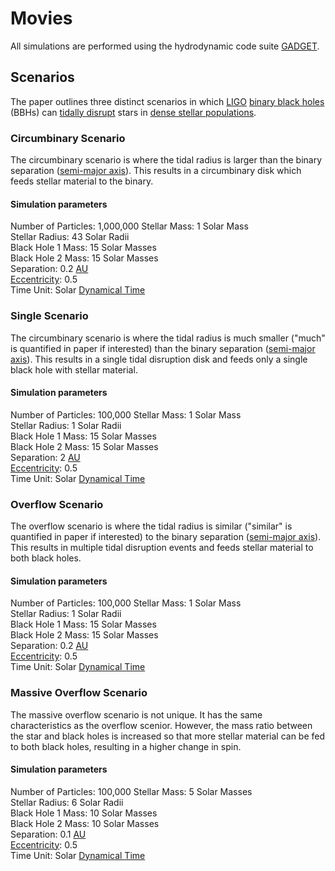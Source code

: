 # Movies

All simulations are performed using the hydrodynamic code suite [GADGET](https://en.wikipedia.org/wiki/GADGET).

## Scenarios

The paper outlines three distinct scenarios in which [LIGO](https://en.wikipedia.org/wiki/LIGO) [binary black holes](https://en.wikipedia.org/wiki/Binary_black_hole) (BBHs) can [tidally disrupt](https://en.wikipedia.org/wiki/Tidal_disruption_event) stars in [dense stellar populations](https://arxiv.org/abs/astro-ph/0601232).

### Circumbinary Scenario

The circumbinary scenario is where the tidal radius is larger than the binary separation ([semi-major axis](https://en.wikipedia.org/wiki/Semi-major_and_semi-minor_axes)). This results in a circumbinary disk which feeds stellar material to the binary.

#### Simulation parameters

Number of Particles: 1,000,000
Stellar Mass: 1 Solar Mass</br>
Stellar Radius: 43 Solar Radii</br>
Black Hole 1 Mass: 15 Solar Masses</br>
Black Hole 2 Mass: 15 Solar Masses</br>
Separation: 0.2 [AU](https://en.wikipedia.org/wiki/Astronomical_unit)</br>
[Eccentricity](https://en.wikipedia.org/wiki/Orbital_eccentricity): 0.5</br>
Time Unit: Solar [Dynamical Time](https://en.wikipedia.org/wiki/Dynamical_time_scale)

### Single Scenario

The circumbinary scenario is where the tidal radius is much smaller ("much" is quantified in paper if interested) than the binary separation ([semi-major axis](https://en.wikipedia.org/wiki/Semi-major_and_semi-minor_axes)). This results in a single tidal disruption disk and feeds only a single black hole with stellar material.

#### Simulation parameters

Number of Particles: 100,000
Stellar Mass: 1 Solar Mass</br>
Stellar Radius: 1 Solar Radii</br>
Black Hole 1 Mass: 15 Solar Masses</br>
Black Hole 2 Mass: 15 Solar Masses</br>
Separation: 2 [AU](https://en.wikipedia.org/wiki/Astronomical_unit)</br>
[Eccentricity](https://en.wikipedia.org/wiki/Orbital_eccentricity): 0.5</br>
Time Unit: Solar [Dynamical Time](https://en.wikipedia.org/wiki/Dynamical_time_scale)

### Overflow Scenario

The overflow scenario is where the tidal radius is similar ("similar" is quantified in paper if interested) to the binary separation ([semi-major axis](https://en.wikipedia.org/wiki/Semi-major_and_semi-minor_axes)). This results in multiple tidal disruption events and feeds stellar material to both black holes.

#### Simulation parameters

Number of Particles: 100,000
Stellar Mass: 1 Solar Mass</br>
Stellar Radius: 1 Solar Radii</br>
Black Hole 1 Mass: 15 Solar Masses</br>
Black Hole 2 Mass: 15 Solar Masses</br>
Separation: 0.2 [AU](https://en.wikipedia.org/wiki/Astronomical_unit)</br>
[Eccentricity](https://en.wikipedia.org/wiki/Orbital_eccentricity): 0.5</br>
Time Unit: Solar [Dynamical Time](https://en.wikipedia.org/wiki/Dynamical_time_scale)

### Massive Overflow Scenario

The massive overflow scenario is not unique. It has the same characteristics as the overflow scenior. However, the mass ratio between the star and black holes is increased so that more stellar material can be fed to both black holes, resulting in a higher change in spin.

#### Simulation parameters

Number of Particles: 100,000
Stellar Mass: 5 Solar Masses</br>
Stellar Radius: 6 Solar Radii</br>
Black Hole 1 Mass: 10 Solar Masses</br>
Black Hole 2 Mass: 10 Solar Masses</br>
Separation: 0.1 [AU](https://en.wikipedia.org/wiki/Astronomical_unit)</br>
[Eccentricity](https://en.wikipedia.org/wiki/Orbital_eccentricity): 0.5</br>
Time Unit: Solar [Dynamical Time](https://en.wikipedia.org/wiki/Dynamical_time_scale)

